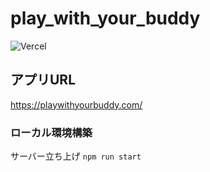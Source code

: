 # play_with_your_buddy

![Vercel](https://vercelbadge.vercel.app/api/naru20181117/play_with_your_buddy)

## アプリURL

https://playwithyourbuddy.com/

### ローカル環境構築

サーバー立ち上げ
`npm run start`
